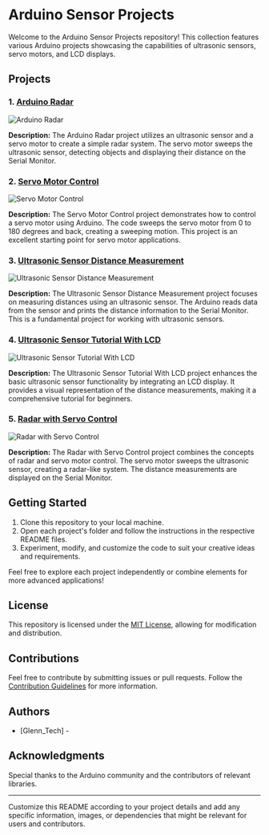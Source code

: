 # Arduino Sensor Projects

Welcome to the Arduino Sensor Projects repository! This collection features various Arduino projects showcasing the capabilities of ultrasonic sensors, servo motors, and LCD displays.

## Projects

### 1. [Arduino Radar](Arduino_Radar.ino)
![Arduino Radar](images/arduino_radar.gif)

**Description:**
The Arduino Radar project utilizes an ultrasonic sensor and a servo motor to create a simple radar system. The servo motor sweeps the ultrasonic sensor, detecting objects and displaying their distance on the Serial Monitor.

### 2. [Servo Motor Control](Servo.ino)
![Servo Motor Control](images/servo_motor_control.gif)

**Description:**
The Servo Motor Control project demonstrates how to control a servo motor using Arduino. The code sweeps the servo motor from 0 to 180 degrees and back, creating a sweeping motion. This project is an excellent starting point for servo motor applications.

### 3. [Ultrasonic Sensor Distance Measurement](Ultrasonic_Sensor.ino)
![Ultrasonic Sensor Distance Measurement](images/ultrasonic_sensor.gif)

**Description:**
The Ultrasonic Sensor Distance Measurement project focuses on measuring distances using an ultrasonic sensor. The Arduino reads data from the sensor and prints the distance information to the Serial Monitor. This is a fundamental project for working with ultrasonic sensors.

### 4. [Ultrasonic Sensor Tutorial With LCD](Ultrasonic_Sensor_Tutorial_WithLCD.ino)
![Ultrasonic Sensor Tutorial With LCD](images/ultrasonic_sensor_lcd.gif)

**Description:**
The Ultrasonic Sensor Tutorial With LCD project enhances the basic ultrasonic sensor functionality by integrating an LCD display. It provides a visual representation of the distance measurements, making it a comprehensive tutorial for beginners.

### 5. [Radar with Servo Control](sketch_Radar__Servo.pde)
![Radar with Servo Control](images/radar_with_servo.gif)

**Description:**
The Radar with Servo Control project combines the concepts of radar and servo motor control. The servo motor sweeps the ultrasonic sensor, creating a radar-like system. The distance measurements are displayed on the Serial Monitor.

## Getting Started

1. Clone this repository to your local machine.
2. Open each project's folder and follow the instructions in the respective README files.
3. Experiment, modify, and customize the code to suit your creative ideas and requirements.

Feel free to explore each project independently or combine elements for more advanced applications!

## License

This repository is licensed under the [MIT License](LICENSE), allowing for modification and distribution.

## Contributions

Feel free to contribute by submitting issues or pull requests. Follow the [Contribution Guidelines](CONTRIBUTING.md) for more information.

## Authors

- [Glenn_Tech] -

## Acknowledgments

Special thanks to the Arduino community and the contributors of relevant libraries.

---

Customize this README according to your project details and add any specific information, images, or dependencies that might be relevant for users and contributors.
